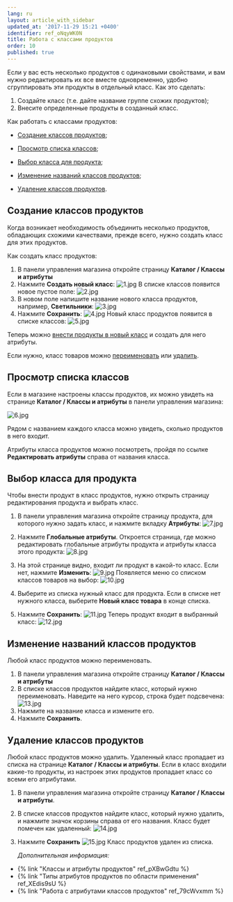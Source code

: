 ```yaml
---
lang: ru
layout: article_with_sidebar
updated_at: '2017-11-29 15:21 +0400'
identifier: ref_oNqyWK0N
title: Работа с классами продуктов
order: 10
published: true
---
```

Если у вас есть несколько продуктов с одинаковыми свойствами, и вам нужно редактировать их все вместе одновременно, удобно сгруппировать эти продукты в отдельный класс. Как это сделать:

1.  Создайте класс (т.е. дайте название группе схожих продуктов);
2.  Внесите определенные продукты в созданный класс.

Как работать с классами продуктов:

*   [Создание классов продуктов](#создание-классов-продуктов);

*   [Просмотр списка классов](#просмотр-списка-классов);

*   [Выбор класса для продукта](#выбор-класса-для-продукта);

*   [Изменение названий классов продуктов](#изменение-названий-классов-продуктов);

*   [Удаление классов продуктов](#удаление-классов-продуктов).

## Создание классов продуктов

Когда возникает необходимость объединить несколько продуктов, обладающих схожими качествами, прежде всего, нужно создать класс для этих продуктов. 

Как создать класс продуктов:

1.  В панели управления магазина откройте страницу  **Каталог / Классы и атрибуты**
2.  Нажмите **Создать новый класс**:
    ![1.jpg]({{site.baseurl}}/attachments/ref_oNqyWK0N/1.jpg)
    В списке классов появится новое пустое поле:
    ![2.jpg]({{site.baseurl}}/attachments/ref_oNqyWK0N/2.jpg)
3.  В новом поле напишите название нового класса продуктов, например, **Светильники**:
    ![3.jpg]({{site.baseurl}}/attachments/ref_oNqyWK0N/3.jpg)
4.  Нажмите **Сохранить**:
    ![4.jpg]({{site.baseurl}}/attachments/ref_oNqyWK0N/4.jpg)
    Новый класс продуктов появится в списке классов:
    ![5.jpg]({{site.baseurl}}/attachments/ref_oNqyWK0N/5.jpg)

Теперь можно [внести продукты в новый класс](#выбор-класса-для-продукта) и создать для него атрибуты.

Если нужно, класс товаров можно [переименовать](#изменение-названий-классов-продуктов) или [удалить](#удаление-классов-продуктов).

## Просмотр списка классов

Если в магазине настроены классы продуктов, их можно увидеть на странице **Каталог / Классы и атрибуты** в панели управления магазина:

![6.jpg]({{site.baseurl}}/attachments/ref_oNqyWK0N/6.jpg)

Рядом с названием каждого класса можно увидеть, сколько продуктов в него входит.

Атрибуты класса продуктов можно посмотреть, пройдя по ссылке **Редактировать атрибуты** справа от названия класса.

## Выбор класса для продукта

Чтобы внести продукт в класс продуктов, нужно открыть страницу редактирования продукта и выбрать класс. 

1.  В панели управления магазина откройте страницу продукта, для которого нужно задать класс, и нажмите вкладку **Атрибуты**:
    ![7.jpg]({{site.baseurl}}/attachments/ref_oNqyWK0N/7.jpg)
2.  Нажмите **Глобальные атрибуты**. Откроется страница, где можно редактировать глобальные атрибуты продукта и атрибуты класса этого продукта:
    ![8.jpg]({{site.baseurl}}/attachments/ref_oNqyWK0N/8.jpg)
3.  На этой странице видно, входит ли продукт в какой-то класс. Если нет, нажмите **Изменить**:
    ![9.jpg]({{site.baseurl}}/attachments/ref_oNqyWK0N/9.jpg)
    Появляется меню со списком классов товаров на выбор:
    ![10.jpg]({{site.baseurl}}/attachments/ref_oNqyWK0N/10.jpg)
4.  Выберите из списка нужный класс для продукта. Если в списке нет нужного класса, выберите **Новый класс товара** в конце списка.
    
5.  Нажмите **Сохранить**:
    ![11.jpg]({{site.baseurl}}/attachments/ref_oNqyWK0N/11.jpg)
    Теперь продукт входит в выбранный класс:
    ![12.jpg]({{site.baseurl}}/attachments/ref_oNqyWK0N/12.jpg)

## Изменение названий классов продуктов

Любой класс продуктов можно переименовать.

1.  В панели управления магазина откройте страницу **Каталог / Классы и атрибуты**
2.  В списке классов продуктов найдите класс, который нужно переименовать. Наведите на него курсор, строка будет подсвечена:
    ![13.jpg]({{site.baseurl}}/attachments/ref_oNqyWK0N/13.jpg)
3.  Нажмите на название класса и измените его. 
4.  Нажмите **Сохранить**.
    
## Удаление классов продуктов

Любой класс продуктов можно удалить. Удаленный класс пропадает из списка на странице **Каталог / Классы и атрибуты**. Если в класс входили какие-то продукты, из настроек этих продуктов пропадает класс со всеми его атрибутами. 

1.  В панели управления магазина откройте страницу **Каталог / Классы и атрибуты**.
2.  В списке классов продуктов найдите класс, который нужно удалить, и нажмите значок корзины справа от его названия. Класс будет помечен как удаленный:
    ![14.jpg]({{site.baseurl}}/attachments/ref_oNqyWK0N/14.jpg)
3.  Нажмите **Сохранить**
    ![15.jpg]({{site.baseurl}}/attachments/ref_oNqyWK0N/15.jpg)
    Класс продуктов удален из списка.
    
    _Дополнительная информация:_

*   {% link "Классы и атрибуты продуктов" ref_pXBwGdtu %}
*   {% link "Типы атрибутов продуктов по области применения" ref_XEdis9sU %}
*   {% link "Работа с атрибутами классов продуктов" ref_79cWvxmm %}
